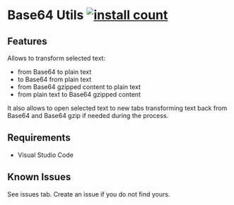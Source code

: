 # Base64 Utils [![install count](https://img.shields.io/visual-studio-marketplace/i/adrientoub.base64utils.svg)](https://marketplace.visualstudio.com/items?itemName=adrientoub.base64utils)

## Features

Allows to transform selected text:
- from Base64 to plain text
- to Base64 from plain text
- from Base64 gzipped content to plain text
- from plain text to Base64 gzipped content

It also allows to open selected text to new tabs transforming text back from
Base64 and Base64 gzip if needed during the process.

## Requirements

- Visual Studio Code

## Known Issues

See issues tab. Create an issue if you do not find yours.
